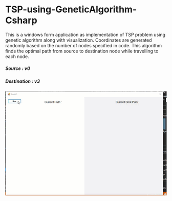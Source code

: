 # TSP-using-GeneticAlgorithm-Csharp

This is a windows form application as implementation of TSP problem using genetic algorithm along with visualization. Coordinates are generated randomly based on the number of nodes specified in code. This algorithm finds the optimal path from source to destination node while travelling to each node.

##### Source : v0
##### Destination : v3
![solution](https://github.com/iamsky13/TSP-using-GeneticAlgorithm-Csharp/blob/main/image/demo.gif)
